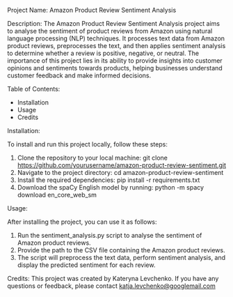 Project Name: Amazon Product Review Sentiment Analysis

Description:
The Amazon Product Review Sentiment Analysis project aims to analyse the sentiment of product reviews from Amazon 
using natural language processing (NLP) techniques. It processes text data from Amazon product reviews, 
preprocesses the text, and then applies sentiment analysis to determine whether a review is positive, negative, or neutral. 
The importance of this project lies in its ability to provide insights into customer opinions and sentiments towards products, 
helping businesses understand customer feedback and make informed decisions.

Table of Contents:

* Installation
* Usage
* Credits

Installation:

To install and run this project locally, follow these steps:

1. Clone the repository to your local machine: git clone https://github.com/yourusername/amazon-product-review-sentiment.git
2. Navigate to the project directory: cd amazon-product-review-sentiment
3. Install the required dependencies: pip install -r requirements.txt
4. Download the spaCy English model by running: python -m spacy download en_core_web_sm

Usage:

After installing the project, you can use it as follows:

1. Run the sentiment_analysis.py script to analyse the sentiment of Amazon product reviews.
2. Provide the path to the CSV file containing the Amazon product reviews.
3. The script will preprocess the text data, perform sentiment analysis, and display the predicted sentiment for each review.

Credits:
This project was created by Kateryna Levchenko. If you have any questions or feedback, please contact katja.levchenko@googlemail.com
